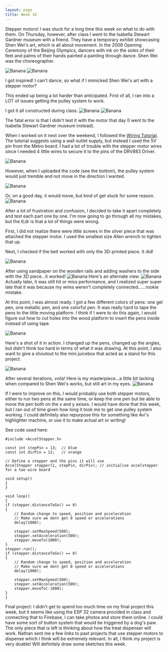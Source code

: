 ```yaml
---
layout: page
title: Week 10
---
```


Stepper motors! I was stuck for a long time this week on what to do with them. On Thursday, however, after class I went to the
Isabella Stewart Gardner museum with a friend. They have a temporary exhibit showcasing Shen Wei's art, which is all about movement. In the 2008 Opening Ceremony of the Beijing Olympics, dancers with ink on the soles of their feet and palms of their hands painted a painting through dance. Shen Wei was the choreographer. 

![Banana](assets/shenwei1.jpeg)
![Banana](assets/shenwei.jpeg)

I got inspired! I can't dance, so what if I mimicked Shen Wei's art with a stepper motor? 

This ended up being a lot harder than anticipated. First of all, I ran into a LOT of issues getting the pulley system to work. 

I got it all constructed during class. 
![Banana](assets/10_pulley.jpeg)
![Banana](assets/10_setup.jpeg)

The fatal error is that I didn't test it with the motor that day (I went to the Isabella Stewart Gardner museum instead).

When I worked on it next over the weekend, I followed the [Wiring Tutorial](https://nathanmelenbrink.github.io/ps70/12_machine/steppers.html). The tutorial suggests using a wall outlet supply, but instead I used the 5V pin from the Metro board. I had a lot of trouble with the stepper motor wires since I needed 4 little wires to secure it to the pins of the DRV883 Driver. 

![Banana](assets/10_wiring.jpeg)

However, when I uploaded the code (see the bottom), the pulley system would just tremble and not move in the direction I wanted. 

![Banana](assets/10_jiggly.gif)

Or, on a good day, it would move, but kind of get stuck for some reason.
![Banana](assets/10_test1.gif)

After a lot of frustration and confusion, I decided to take it apart completely and test each part one by one. I'm now going to go through all my mistakes, but the tl;dr is that a lot of things were wrong.

First, I did not realize there were little screws in the silver piece that was attached the stepper motor. I used the smallest size Allen wrench to tighten that up. 

Next, I checked if the belt worked with only the 3D-printed piece. It did! 

![Banana](assets/10_3D.gif)

After using sandpaper on the wooden rails and adding washers to the side with the 3D piece...it worked! 
![Banana](assets/10_pulley.gif)
Here's an alternate view.
![Banana](assets/10_alternate.gif)
Actually later, it was still hit or miss performance, and I realized super super late that it was because my wires weren't completely connected......rookie mistake.

At this point, I was almost ready. I got a few different colors of pens: one gel pen, one metallic pen, and one colorful pen. It was really hard to tape the pens to the little moving platform. I think if I were to do this again, I would figure out how to cut holes into the wood platform to insert the pens inside instead of using tape. 


![Banana](assets/10_pen.jpeg)

Here's a shot of it in action. I changed up the pens, changed up the angles, but didn't think too hard in terms of what it was drawing. At this point, I also want to give a shoutout to the mini juicebox that acted as a stand for this project.

![Banana](assets/10_draw.gif)

After several iterations, voila! Here is my masterpiece...a little bit lacking when compared to Shen Wei's works, but still art in my eyes.
![Banana](assets/10_mp.jpeg)

If I were to improve on this, I would probably use both stepper motors, either to run two pens at the same time, or keep the one pen but be able to move the pen both on the x and y axises. I would have done that this week, but I ran out of time given how long it took me to get one pulley system working. I could definitely also repurpose this for something like Avi's highlighter machine, or use it to make actual art or writing!

See code used here: 
    
    #include <AccelStepper.h>

    const int stepPin = 13;  // blue
    const int dirPin = 12;   // orange

    // Define a stepper and the pins it will use
    AccelStepper stepper(1, stepPin, dirPin); // initialise accelstepper for a two wire board

    void setup()
    {
    }

    void loop()
    {
    if (stepper.distanceToGo() == 0)
    {
        // Random change to speed, position and acceleration
        // Make sure we dont get 0 speed or accelerations
        delay(1000);
        
        stepper.setMaxSpeed(500);
        stepper.setAcceleration(500);
        stepper.moveTo(1000);
    }
    stepper.run();
    if (stepper.distanceToGo() == 0)
    {
        // Random change to speed, position and acceleration
        // Make sure we dont get 0 speed or accelerations
        delay(1000);
        
        stepper.setMaxSpeed(500);
        stepper.setAcceleration(500);
        stepper.moveTo(-1000);
    }
    }

Final project: I didn't get to spend too much time on my final project this week, but it seems like using the ESP 32 camera provided in class and connecting that to Firebase, I can take photos and store them online. I could have some sort of button system that would be triggered by a dog's paw. The only piece that is left is thinking about how the treat dispenser will work. Nathan sent me a few links to past projects that use stepper motors to dispense which I think will be extremely relevant. In all, I think my project is very doable! Will definitely draw some sketches this week. 